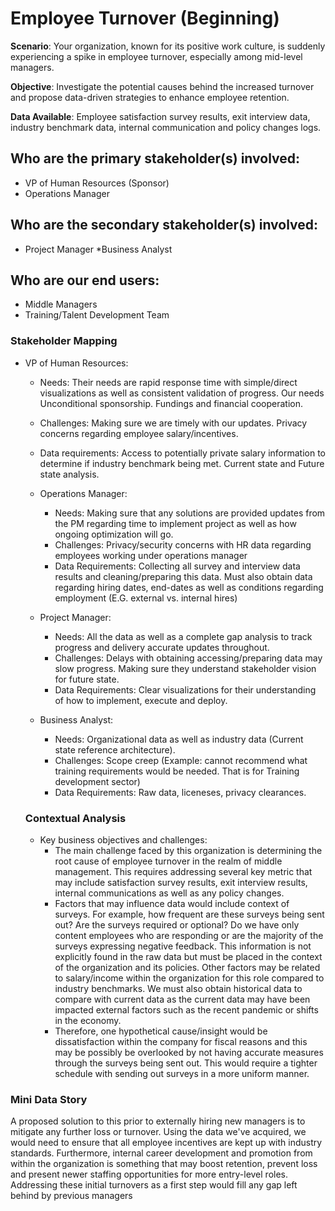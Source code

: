 # Employee Turnover (Beginning)

**Scenario**: Your organization, known for its positive work culture, is suddenly experiencing a spike in employee turnover, especially among mid-level managers.

**Objective**: Investigate the potential causes behind the increased turnover and propose data-driven strategies to enhance employee retention.

**Data Available**: Employee satisfaction survey results, exit interview data, industry benchmark data, internal communication and policy changes logs.

## Who are the primary stakeholder(s) involved:
* VP of Human Resources (Sponsor)
* Operations Manager

## Who are the secondary stakeholder(s) involved: 
* Project Manager
*Business Analyst

## Who are our end users:
* Middle Managers
* Training/Talent Development Team 
  

### Stakeholder Mapping

* VP of Human Resources: 
     * Needs: Their needs are rapid response time with simple/direct visualizations as well as consistent validation of progress. Our needs Unconditional sponsorship. Fundings and financial cooperation.
     * Challenges: Making sure we are timely with our updates. Privacy concerns regarding employee salary/incentives.
     * Data requirements: Access to potentially private salary information to determine if industry benchmark being met. Current state and Future state analysis.
 
  * Operations Manager:
       * Needs: Making sure that any solutions are provided updates from the PM regarding time to implement project as well as how ongoing optimization will go.
       * Challenges: Privacy/security concerns with HR data regarding employees working under operations manager 
       * Data Requirements: Collecting all survey and interview data results and cleaning/preparing this data. Must also obtain data regarding hiring dates, end-dates as well as conditions regarding employment (E.G. external vs. internal hires) 

  * Project Manager:
       * Needs: All the data as well as a complete gap analysis to track progress and delivery accurate updates throughout.
       * Challenges: Delays with obtaining accessing/preparing data may slow progress. Making sure they understand stakeholder vision for future state.
       * Data Requirements: Clear visualizations for their understanding of how to implement, execute and deploy.

   * Business Analyst:
       * Needs: Organizational data as well as industry data (Current state reference architecture).
       * Challenges: Scope creep (Example: cannot recommend what training requirements would be needed. That is for Training development sector)
       * Data Requirements: Raw data, liceneses, privacy clearances.


  ### Contextual Analysis

  * Key business objectives and challenges:
       * The main challenge faced by this organization is determining the root cause of employee turnover in the realm of middle management. This requires addressing several key metric that may include satisfaction survey results, exit interview results, internal communications as well as any policy changes.
       * Factors that may influence data  would include context of surveys. For example, how frequent are these surveys being sent out? Are the surveys required or optional? Do we have only content employees who are responding or are the majority of the surveys expressing negative feedback. This information is not explicitly found in the raw data but must be placed in the context of the organization and its policies. Other factors may be related to salary/income within the organization for this role compared to industry benchmarks. We must also obtain historical data to compare with current data as the current data may have been impacted external factors such as the recent pandemic or shifts in the economy.
       * Therefore, one hypothetical cause/insight would be dissatisfaction within the company for fiscal reasons and this may be possibly be overlooked by not having accurate measures through the surveys being sent out. This would require a tighter schedule with sending out surveys in a more uniform manner.  
   
### Mini Data Story


A proposed solution to this prior to externally hiring new managers is to mitigate any further loss or turnover. Using the data we've acquired, we would need to ensure that all employee incentives are kept up with industry standards. Furthermore, internal career development and promotion from within the organization is something that may boost retention, prevent loss and present newer staffing opportunities for more entry-level roles. Addressing these initial turnovers as a first step would fill any gap left behind by previous managers 

  
